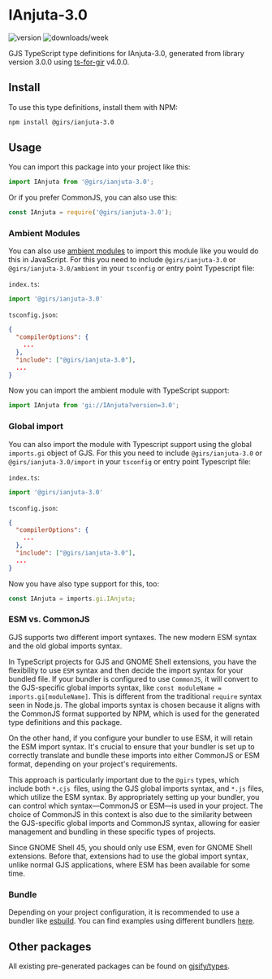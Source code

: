 
# IAnjuta-3.0

![version](https://img.shields.io/npm/v/@girs/ianjuta-3.0)
![downloads/week](https://img.shields.io/npm/dw/@girs/ianjuta-3.0)


GJS TypeScript type definitions for IAnjuta-3.0, generated from library version 3.0.0 using [ts-for-gir](https://github.com/gjsify/ts-for-gir) v4.0.0.


## Install

To use this type definitions, install them with NPM:
```bash
npm install @girs/ianjuta-3.0
```

## Usage

You can import this package into your project like this:
```ts
import IAnjuta from '@girs/ianjuta-3.0';
```

Or if you prefer CommonJS, you can also use this:
```ts
const IAnjuta = require('@girs/ianjuta-3.0');
```

### Ambient Modules

You can also use [ambient modules](https://github.com/gjsify/ts-for-gir/tree/main/packages/cli#ambient-modules) to import this module like you would do this in JavaScript.
For this you need to include `@girs/ianjuta-3.0` or `@girs/ianjuta-3.0/ambient` in your `tsconfig` or entry point Typescript file:

`index.ts`:
```ts
import '@girs/ianjuta-3.0'
```

`tsconfig.json`:
```json
{
  "compilerOptions": {
    ...
  },
  "include": ["@girs/ianjuta-3.0"],
  ...
}
```

Now you can import the ambient module with TypeScript support: 

```ts
import IAnjuta from 'gi://IAnjuta?version=3.0';
```

### Global import

You can also import the module with Typescript support using the global `imports.gi` object of GJS.
For this you need to include `@girs/ianjuta-3.0` or `@girs/ianjuta-3.0/import` in your `tsconfig` or entry point Typescript file:

`index.ts`:
```ts
import '@girs/ianjuta-3.0'
```

`tsconfig.json`:
```json
{
  "compilerOptions": {
    ...
  },
  "include": ["@girs/ianjuta-3.0"],
  ...
}
```

Now you have also type support for this, too:

```ts
const IAnjuta = imports.gi.IAnjuta;
```


### ESM vs. CommonJS

GJS supports two different import syntaxes. The new modern ESM syntax and the old global imports syntax.

In TypeScript projects for GJS and GNOME Shell extensions, you have the flexibility to use `ESM` syntax and then decide the import syntax for your bundled file. If your bundler is configured to use `CommonJS`, it will convert to the GJS-specific global imports syntax, like `const moduleName = imports.gi[moduleName]`. This is different from the traditional `require` syntax seen in Node.js. The global imports syntax is chosen because it aligns with the CommonJS format supported by NPM, which is used for the generated type definitions and this package.

On the other hand, if you configure your bundler to use ESM, it will retain the ESM import syntax. It's crucial to ensure that your bundler is set up to correctly translate and bundle these imports into either CommonJS or ESM format, depending on your project's requirements.

This approach is particularly important due to the `@girs` types, which include both `*.cjs `files, using the GJS global imports syntax, and `*.js` files, which utilize the ESM syntax. By appropriately setting up your bundler, you can control which syntax—CommonJS or ESM—is used in your project. The choice of CommonJS in this context is also due to the similarity between the GJS-specific global imports and CommonJS syntax, allowing for easier management and bundling in these specific types of projects.

Since GNOME Shell 45, you should only use ESM, even for GNOME Shell extensions. Before that, extensions had to use the global import syntax, unlike normal GJS applications, where ESM has been available for some time.

### Bundle

Depending on your project configuration, it is recommended to use a bundler like [esbuild](https://esbuild.github.io/). You can find examples using different bundlers [here](https://github.com/gjsify/ts-for-gir/tree/main/examples).

## Other packages

All existing pre-generated packages can be found on [gjsify/types](https://github.com/gjsify/types).

